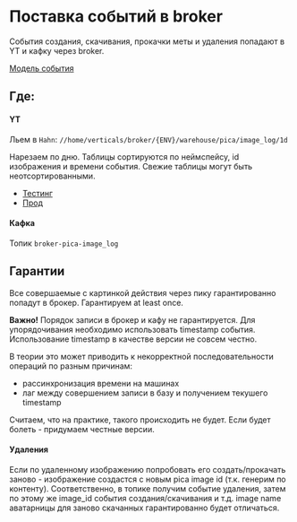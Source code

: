 # Поставка событий в broker

События создания, скачивания, прокачки меты и удаления попадают в YT и кафку через broker.

[Модель события](https://github.com/YandexClassifieds/schema-registry/blob/master/proto/pica/event.proto#L27)

## Где:

#### YT
Льем в ```Hahn```: ```//home/verticals/broker/{ENV}/warehouse/pica/image_log/1d```

Нарезаем по дню.
Таблицы сортируются по неймспейсу, id изображения и времени события.
Свежие таблицы могут быть неотсортированными.

- [Тестинг](https://yt.yandex-team.ru/hahn/navigation?path=//home/verticals/broker/test/warehouse/pica/image_log/1d)
- [Прод](https://yt.yandex-team.ru/hahn/navigation?path=//home/verticals/broker/prod/warehouse/pica/image_log/1d)

#### Кафка
Топик ```broker-pica-image_log```

## Гарантии

Все совершаемые с картинкой действия через пику гарантированно попадут в брокер. Гарантируем at least once.

**Важно!** Порядок записи в брокер и кафу не гарантируется. Для упорядочивания необходимо использовать timestamp события.
Использование timestamp в качестве версии не совсем честно.

В теории это может приводить к некорректной последовательности операций по разным причинам:
 - рассинхронизация времени на машинах
 - лаг между совершением записи в базу и получением текушего timestamp
 
Считаем, что на практике, такого происходить не будет. Если будет болеть - придумаем честные версии.

#### Удаления
Если по удаленному изображению попробовать его создать/прокачать заново -
изображение создастся с новым pica image id (т.к. генерим по контенту).
Соответственно, в топике получим событие удаления, затем по этому же image_id события создания/скачивания и т.д.
image name аватарницы для заново скачанных гарантированно будет отличаться.
 
